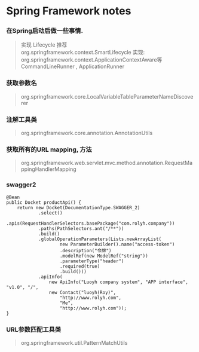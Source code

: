 # Spring Framework notes

### 在Spring启动后做一些事情.
> 实现 Lifecycle 推荐  
> org.springframework.context.SmartLifecycle
> 实现:
> org.springframework.context.ApplicationContextAware等
> CommandLineRunner , ApplicationRunner 
### 获取参数名
>org.springframework.core.LocalVariableTableParameterNameDiscoverer

### 注解工具类
> org.springframework.core.annotation.AnnotationUtils

### 获取所有的URL mapping, 方法
> org.springframework.web.servlet.mvc.method.annotation.RequestMappingHandlerMapping

### swagger2
```
@Bean
public Docket productApi() {
	return new Docket(DocumentationType.SWAGGER_2)
			.select()
			.apis(RequestHandlerSelectors.basePackage("com.rolyh.company"))
			.paths(PathSelectors.ant("/**"))
			.build() 
			.globalOperationParameters(Lists.newArrayList(
					new ParameterBuilder().name("access-token")
					.description("令牌")
					.modelRef(new ModelRef("string"))
					.parameterType("header")
					.required(true)
					.build()))
			.apiInfo(
				new ApiInfo("Luoyh company system", "APP interface", "v1.0", "/",
				new Contact("luoyh(Roy)", 
					"http://www.rolyh.com", 
					"Me", 
					"http://www.rolyh.com"));
}
```

### URL参数匹配工具类
> org.springframework.util.PatternMatchUtils